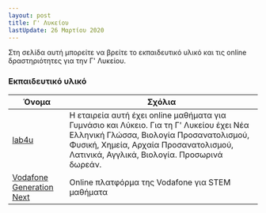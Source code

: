 ```yaml
---
layout: post
title: Γ' Λυκείου
lastUpdate: 26 Μαρτίου 2020
---
```


Στη σελίδα αυτή μπορείτε να βρείτε το εκπαιδευτικό υλικό και τις online δραστηριότητες για την Γ' Λυκείου.

### Εκπαιδευτικό υλικό

| Όνομα | Σχόλια |
| --- | --- |
| [lab4u](http://www.lab4u.gr/) | Η εταιρεία αυτή έχει online μαθήματα για Γυμνάσιο και Λύκειο. Για τη Γ' Λυκείου έχει Νέα Ελληνική Γλώσσα, Βιολογία Προσανατολισμού, Φυσική, Χημεία, Αρχαία Προσανατολισμού, Λατινικά, Αγγλικά, Βιολογία. Προσωρινά δωρεάν. |
| [Vodafone Generation Next ](https://www.vodafonegenerationnext.gr/) | Online πλατφόρμα της Vodafone για STEM μαθήματα |